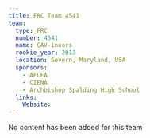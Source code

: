 ```yaml
---
title: FRC Team 4541
team:
  type: FRC
  number: 4541
  name: CAV-ineers
  rookie_year: 2013
  location: Severn, Maryland, USA
  sponsors:
    - AFCEA
    - CIENA
    - Archbishop Spalding High School
  links:
    Website: 
---
```

No content has been added for this team
